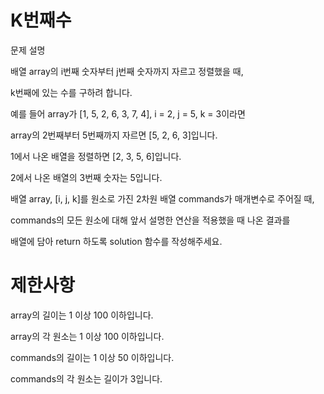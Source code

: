 # K번째수

문제 설명

배열 array의 i번째 숫자부터 j번째 숫자까지 자르고 정렬했을 때, 

k번째에 있는 수를 구하려 합니다.

예를 들어 array가 [1, 5, 2, 6, 3, 7, 4], i = 2, j = 5, k = 3이라면

array의 2번째부터 5번째까지 자르면 [5, 2, 6, 3]입니다.

1에서 나온 배열을 정렬하면 [2, 3, 5, 6]입니다.

2에서 나온 배열의 3번째 숫자는 5입니다.

배열 array, [i, j, k]를 원소로 가진 2차원 배열 commands가 매개변수로 주어질 때, 

commands의 모든 원소에 대해 앞서 설명한 연산을 적용했을 때 나온 결과를 

배열에 담아 return 하도록 solution 함수를 작성해주세요.


# 제한사항

array의 길이는 1 이상 100 이하입니다.

array의 각 원소는 1 이상 100 이하입니다.

commands의 길이는 1 이상 50 이하입니다.

commands의 각 원소는 길이가 3입니다.

